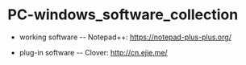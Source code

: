 # PC-windows_software_collection

- working software
-- Notepad++: https://notepad-plus-plus.org/

- plug-in software
-- Clover: http://cn.ejie.me/ 

